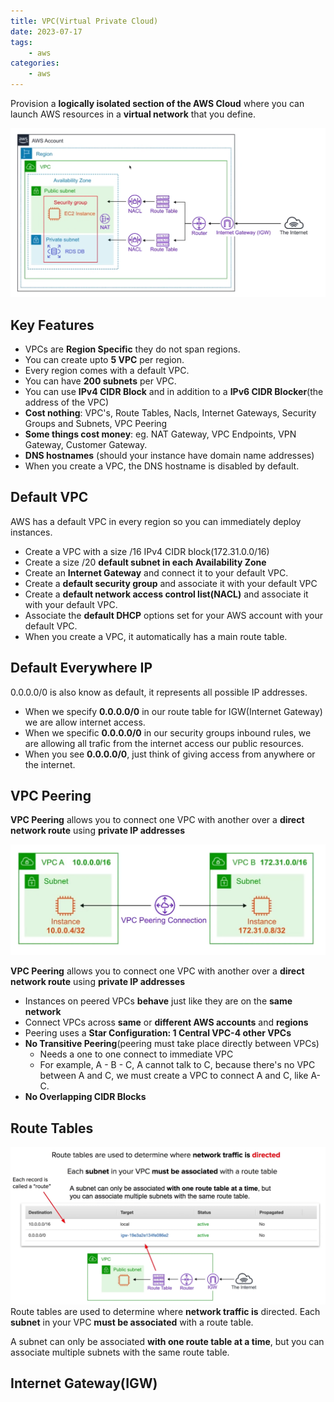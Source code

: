 ```yaml
---
title: VPC(Virtual Private Cloud)
date: 2023-07-17
tags:
	- aws
categories: 
	- aws
---
```


Provision a **logically isolated section of the AWS Cloud** where you can launch AWS resources in a **virtual network** that you define.

![](../../asset/images/aws/vpc.png)

## Key Features
* VPCs are **Region Specific** they do not span regions.
* You can create upto **5 VPC** per region.
* Every region comes with a default VPC.
* You can have **200 subnets** per VPC.
* You can use **IPv4 CIDR Block** and in addition to a **IPv6 CIDR Blocker**(the address of the VPC)
* **Cost nothing**: VPC's, Route Tables, Nacls, Internet Gateways, Security Groups and Subnets, VPC Peering
* **Some things cost money**: eg. NAT Gateway, VPC Endpoints, VPN Gateway, Customer Gateway.
* **DNS hostnames** (should your instance have domain name addresses)
* When you create a VPC, the DNS hostname is disabled by default.

## Default VPC
AWS has a default VPC in every region so you can immediately deploy instances.

* Create a VPC with a size /16 IPv4 CIDR block(172.31.0.0/16)
* Create a size /20 **default subnet in each Availability Zone**
* Create an **Internet Gateway** and connect it to your default VPC.
* Create a **default security group** and associate it with your default VPC
* Create a **default network access control list(NACL)** and associate it with your default VPC.
* Associate the **default DHCP** options set for your AWS account with your default VPC.
* When you create a VPC, it automatically has a main route table.

## Default Everywhere IP

0.0.0.0/0 is also know as default, it represents all possible IP addresses.

* When we specify **0.0.0.0/0** in our route table for IGW(Internet Gateway) we are allow internet access.
* When we specific **0.0.0.0/0** in our security groups inbound rules, we are allowing all trafic from the internet access our public resources.
* When you see **0.0.0.0/0**, just think of giving access from anywhere or the internet. 

## VPC Peering

**VPC Peering** allows you to connect one VPC with another over a **direct network route** using **private IP addresses**

![](../../asset/images/aws/vpc_peering.png)

**VPC Peering** allows you to connect one VPC with another over a **direct network route** using **private IP addresses**
* Instances on peered VPCs **behave** just like they are on the **same network**
* Connect VPCs across **same** or **different AWS accounts** and **regions**
* Peering uses a **Star Configuration: 1 Central VPC-4 other VPCs**
* **No Transitive Peering**(peering must take place directly between VPCs)
  * Needs a one to one connect to immediate VPC
  * For example, A - B - C, A cannot talk to C, because there's no VPC between A and C, we must create a VPC to connect A and C, like A-C.
* **No Overlapping CIDR Blocks**

## Route Tables

![](../../asset/images/aws/route_tables.png)
Route tables are used to determine where **network traffic is** directed. Each **subnet** in your VPC **must be associated** with a route table.

A subnet can only be associated **with one route table at a time**, but you can associate multiple subnets with the same route table.

## Internet Gateway(IGW)

